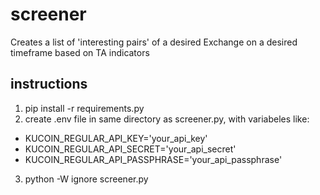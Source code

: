# screener
Creates a list of 'interesting pairs' of a desired Exchange on a desired timeframe based on TA indicators

## instructions
1. pip install -r requirements.py
2. create .env file in same directory as screener.py, with variabeles like:
- KUCOIN_REGULAR_API_KEY='your_api_key'
- KUCOIN_REGULAR_API_SECRET='your_api_secret'
- KUCOIN_REGULAR_API_PASSPHRASE='your_api_passphrase'
3. python -W ignore screener.py
